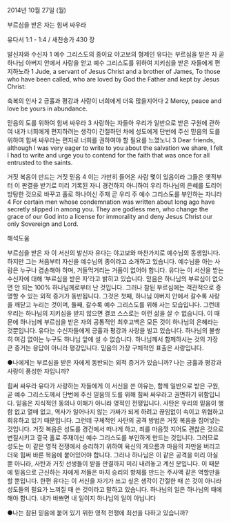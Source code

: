 2014년 10월 27일 (월)

부르심을 받은 자는 힘써 싸우라



유다서 1:1 - 1:4 / 새찬송가 430 장


발신자와 수신자
1 예수 그리스도의 종이요 야고보의 형제인 유다는 부르심을 받은 자 곧 하나님 아버지 안에서 사랑을 얻고 예수 그리스도를 위하여 지키심을 받은 자들에게 편지하노라
1 Jude, a servant of Jesus Christ and a brother of James, To those who have been called, who are loved by God the Father and kept by Jesus Christ:   

축복의 인사
2 긍휼과 평강과 사랑이 너희에게 더욱 많을지어다
2 Mercy, peace and love be yours in abundance.   

믿음의 도를 위하여 힘써 싸우라
3 사랑하는 자들아 우리가 일반으로 받은 구원에 관하여 내가 너희에게 편지하려는 생각이 간절하던 차에 성도에게 단번에 주신 믿음의 도를 위하여 힘써 싸우라는 편지로 너희를 권하여야 할 필요를 느꼈노니
3 Dear friends, although I was very eager to write to you about the salvation we share, I felt I had to write and urge you to contend for the faith that was once for all entrusted to the saints.   

거짓 복음이 만드는 거짓 믿음
4 이는 가만히 들어온 사람 몇이 있음이라 그들은 옛적부터 이 판결을 받기로 미리 기록된 자니 경건하지 아니하여 우리 하나님의 은혜를 도리어 방탕한 것으로 바꾸고 홀로 하나이신 주재 곧 우리 주 예수 그리스도를 부인하는 자니라
4 For certain men whose condemnation was written about long ago have secretly slipped in among you. They are godless men, who change the grace of our God into a license for immorality and deny Jesus Christ our only Sovereign and Lord.

해석도움





부르심을 받은 자
이 서신의 발신자 유다는 야고보와 마찬가지로 예수님의 동생입니다. 하지만 그는 처음부터 자신을 예수님의 종이라고 소개하고 있습니다. 예수님을 아는 사람은 누구나 겸손해야 하며, 거들먹거리는 거품이 없어야 합니다. 유다는 이 서신을 받는 수신자에 대해 ‘부르심을 받은 자’라고 밝히고 있습니다. 믿음은 하나님의 부르심이 없으면 안 되는 100% 하나님께로부터 난 것입니다. 그러나 참된 부르심에는 객관적으로 증명할 수 있는 외적 증거가 동반됩니다. 그것은 첫째, 하나님 아버지 안에서 갈수록 사랑을 깨닫고 누리는 것이며, 둘째, 갈수록 예수 그리스도를 위해 사는 모습입니다. 그런데 우리는 하나님의 지키심을 받지 않으면 결코 스스로는 이런 삶을 살 수 없습니다. 이 때문에 하나님께 부르심을 받은 자의 공통적인 최후고백은 모든 것이 하나님의 은혜라는 것뿐입니다. 유다는 수신자들에게 긍휼과 평강과 사랑을 빌고 있습니다. 하나님의 불쌍히 여김 없이는 누구도 하나님 앞에 설 수 없습니다. 하나님께서 함께하시는 것의 가장 큰 증거는 응답이 아니라 평강입니다. 믿음의 가장 구체적인 표출은 사랑입니다. 

●나에게는 부르심을 받은 자에게 동반되는 외적 증거가 있습니까? 나는 긍휼과 평강과 사랑이 풍성한 자입니까? 

힘써 싸우라
유다가 사랑하는 자들에게 이 서신을 쓴 이유는, 함께 일반으로 받은 구원, 곧 예수 그리스도께서 단번에 주신 믿음의 도를 위해 힘써 싸우라고 권면하기 위함입니다. 믿음은 지식적인 동의나 이해가 아니라 영적인 전쟁입니다. 사탄은 우리의 믿음이 행함 없고 열매 없고, 역사가 일어나지 않는 가짜가 되게 하려고 끊임없이 속이고 위협하고 회유하고 있기 때문입니다. 그런데 구체적인 사탄의 공격 방법은 거짓 복음을 집어넣는 것입니다. 거짓 복음은 성도를 경건에서 떠나게 하고, 죄를 마음껏 지어도 괜찮은 것으로 변질시키고 결국 홀로 주재이신 예수 그리스도를 부인하게 만드는 것입니다. 그러므로 성도는 이 같은 영적 전쟁에서 승리하기 위하여 육신의 게으름과 마음의 자만을 버리고 더욱 힘써 바른 복음에 붙어있어야 합니다. 그러나 하나님은 이 같은 공격을 미리 아실 뿐 아니라, 사탄과 거짓 선생들이 받을 판결까지 미리 내려놓고 계신 분입니다. 이 때문에 믿음으로 근신하는 자에게 저들은 마치 승리의 항체를 만드는 주사액 같은 역할만을 할 뿐입니다. 한편 유다는 이 서신을 자기가 쓰고 싶은 생각이 간절한 때 쓴 것이 아니라 성도들의 필요가 느껴질 때 쓴 것이라고 말하고 있습니다. 하나님의 일은 하나님의 때에 해야 합니다. 내가 바쁘면 내 일이지 하나님의 일이 아닙니다

●나는 참된 믿음에 붙어 있기 위한 영적 전쟁에 최선을 다하고 있습니까?
